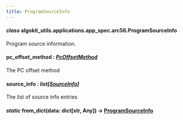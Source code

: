 ```yaml
---
title: ProgramSourceInfo
---
```

#### *class* algokit_utils.applications.app_spec.arc56.ProgramSourceInfo

Program source information.

#### pc_offset_method *: [PcOffsetMethod](/reference/algokit-utils-py/api/applications/app_spec/arc56/pcoffsetmethod/#algokit_utils.applications.app_spec.arc56.PcOffsetMethod)*

The PC offset method

#### source_info *: list[[SourceInfo](/reference/algokit-utils-py/api/applications/app_spec/arc56/sourceinfo/#algokit_utils.applications.app_spec.arc56.SourceInfo)]*

The list of source info entries

#### *static* from_dict(data: dict[str, Any]) → [ProgramSourceInfo](#algokit_utils.applications.app_spec.arc56.ProgramSourceInfo)